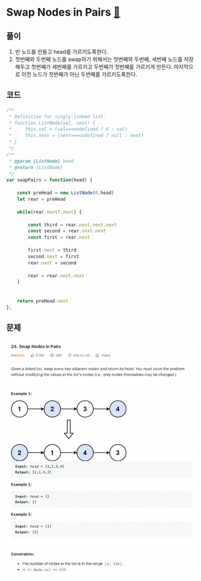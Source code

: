# Swap Nodes in Pairs [🔗](https://leetcode.com/problems/swap-nodes-in-pairs/)

## 풀이

1. 빈 노드를 만들고 head를 가르키도록한다.
2. 첫번째와 두번째 노드를 swap하기 위해서는 첫번째와 두번째, 세번째 노드를 저장해두고 첫번째가 세번째를 가르키고 두번째가 첫번째를 가르키게 만든다. 마지막으로 이전 노드가 첫번째가 아닌 두번째를 가르키도록한다.

## 코드

```javascript
/**
 * Definition for singly-linked list.
 * function ListNode(val, next) {
 *     this.val = (val===undefined ? 0 : val)
 *     this.next = (next===undefined ? null : next)
 * }
 */
/**
 * @param {ListNode} head
 * @return {ListNode}
 */
var swapPairs = function(head) {
    
    const preHead = new ListNode(0,head)
    let rear = preHead
    
    while(rear.next?.next) {
        
        const third = rear.next.next.next
        const second = rear.next.next
        const first = rear.next
        
        first.next = third
        second.next = first
        rear.next = second
        
        rear = rear.next.next
    }
    
    
    return preHead.next
};
```

## 문제

![problem](/assets/swap-nodes-in-pairs.png)